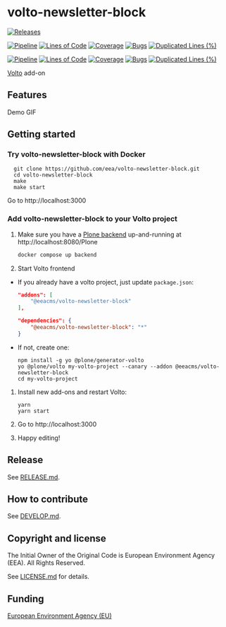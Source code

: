 # volto-newsletter-block

[![Releases](https://img.shields.io/github/v/release/eea/volto-newsletter-block)](https://github.com/eea/volto-newsletter-block/releases)

[![Pipeline](https://ci.eionet.europa.eu/buildStatus/icon?job=volto-addons%2Fvolto-newsletter-block%2Fmaster&subject=master)](https://ci.eionet.europa.eu/view/Github/job/volto-addons/job/volto-newsletter-block/job/master/display/redirect)
[![Lines of Code](https://sonarqube.eea.europa.eu/api/project_badges/measure?project=volto-newsletter-block-master&metric=ncloc)](https://sonarqube.eea.europa.eu/dashboard?id=volto-newsletter-block-master)
[![Coverage](https://sonarqube.eea.europa.eu/api/project_badges/measure?project=volto-newsletter-block-master&metric=coverage)](https://sonarqube.eea.europa.eu/dashboard?id=volto-newsletter-block-master)
[![Bugs](https://sonarqube.eea.europa.eu/api/project_badges/measure?project=volto-newsletter-block-master&metric=bugs)](https://sonarqube.eea.europa.eu/dashboard?id=volto-newsletter-block-master)
[![Duplicated Lines (%)](https://sonarqube.eea.europa.eu/api/project_badges/measure?project=volto-newsletter-block-master&metric=duplicated_lines_density)](https://sonarqube.eea.europa.eu/dashboard?id=volto-newsletter-block-master)

[![Pipeline](https://ci.eionet.europa.eu/buildStatus/icon?job=volto-addons%2Fvolto-newsletter-block%2Fdevelop&subject=develop)](https://ci.eionet.europa.eu/view/Github/job/volto-addons/job/volto-newsletter-block/job/develop/display/redirect)
[![Lines of Code](https://sonarqube.eea.europa.eu/api/project_badges/measure?project=volto-newsletter-block-develop&metric=ncloc)](https://sonarqube.eea.europa.eu/dashboard?id=volto-newsletter-block-develop)
[![Coverage](https://sonarqube.eea.europa.eu/api/project_badges/measure?project=volto-newsletter-block-develop&metric=coverage)](https://sonarqube.eea.europa.eu/dashboard?id=volto-newsletter-block-develop)
[![Bugs](https://sonarqube.eea.europa.eu/api/project_badges/measure?project=volto-newsletter-block-develop&metric=bugs)](https://sonarqube.eea.europa.eu/dashboard?id=volto-newsletter-block-develop)
[![Duplicated Lines (%)](https://sonarqube.eea.europa.eu/api/project_badges/measure?project=volto-newsletter-block-develop&metric=duplicated_lines_density)](https://sonarqube.eea.europa.eu/dashboard?id=volto-newsletter-block-develop)


[Volto](https://github.com/plone/volto) add-on

## Features

Demo GIF

## Getting started

### Try volto-newsletter-block with Docker

      git clone https://github.com/eea/volto-newsletter-block.git
      cd volto-newsletter-block
      make
      make start

Go to http://localhost:3000

### Add volto-newsletter-block to your Volto project

1. Make sure you have a [Plone backend](https://plone.org/download) up-and-running at http://localhost:8080/Plone

   ```Bash
   docker compose up backend
   ```

1. Start Volto frontend

* If you already have a volto project, just update `package.json`:

   ```JSON
   "addons": [
       "@eeacms/volto-newsletter-block"
   ],

   "dependencies": {
       "@eeacms/volto-newsletter-block": "*"
   }
   ```

* If not, create one:

   ```
   npm install -g yo @plone/generator-volto
   yo @plone/volto my-volto-project --canary --addon @eeacms/volto-newsletter-block
   cd my-volto-project
   ```

1. Install new add-ons and restart Volto:

   ```
   yarn
   yarn start
   ```

1. Go to http://localhost:3000

1. Happy editing!

## Release

See [RELEASE.md](https://github.com/eea/volto-newsletter-block/blob/master/RELEASE.md).

## How to contribute

See [DEVELOP.md](https://github.com/eea/volto-newsletter-block/blob/master/DEVELOP.md).

## Copyright and license

The Initial Owner of the Original Code is European Environment Agency (EEA).
All Rights Reserved.

See [LICENSE.md](https://github.com/eea/volto-newsletter-block/blob/master/LICENSE.md) for details.

## Funding

[European Environment Agency (EU)](http://eea.europa.eu)
